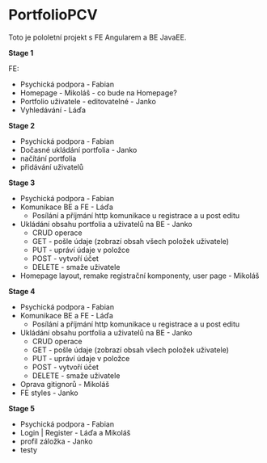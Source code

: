 # PortfolioPCV
Toto je pololetní projekt s FE Angularem a BE JavaEE. 

**Stage 1**

FE:
* Psychická podpora - Fabian
* Homepage - Mikoláš - co bude na Homepage?
* Portfolio uživatele - editovatelné - Janko
* Vyhledávání - Láďa


**Stage 2** 

* Psychická podpora - Fabian
* Dočasné ukládání portfolia - Janko
* načítání portfolia
* přidávání uživatelů

**Stage 3**

* Psychická podpora - Fabian
* Komunikace BE a FE - Láďa
  * Posílání a příjmání http komunikace u registrace a u post editu
* Ukládání obsahu portfolia a uživatelů na BE - Janko
  * CRUD operace
   * GET - pošle údaje (zobrazí obsah všech položek uživatele)
   * PUT - upráví údaje v položce
   * POST - vytvoří účet
   * DELETE - smaže uživatele
* Homepage layout, remake registrační komponenty, user page - Mikoláš

**Stage 4**

* Psychická podpora - Fabian
* Komunikace BE a FE - Láďa
  * Posílání a příjmání http komunikace u registrace a u post editu
* Ukládání obsahu portfolia a uživatelů na BE - Janko
  * CRUD operace
   * GET - pošle údaje (zobrazí obsah všech položek uživatele)
   * PUT - upráví údaje v položce
   * POST - vytvoří účet
   * DELETE - smaže uživatele
* Oprava gitignorů - Mikoláš
* FE styles - Janko

**Stage 5**

* Psychická podpora - Fabian
* Login | Register - Láďa a Mikoláš
* profil záložka - Janko
* testy

